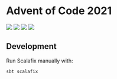 # Advent of Code 2021

![](https://img.shields.io/github/workflow/status/sebdotv/aoc21/CI)
![](https://img.shields.io/github/last-commit/sebdotv/aoc21)
![](https://img.shields.io/github/languages/code-size/sebdotv/aoc21)
![](https://img.shields.io/badge/days%20completed-15-informational)

## Development

Run Scalafix manually with:

```shell
sbt scalafix
```
